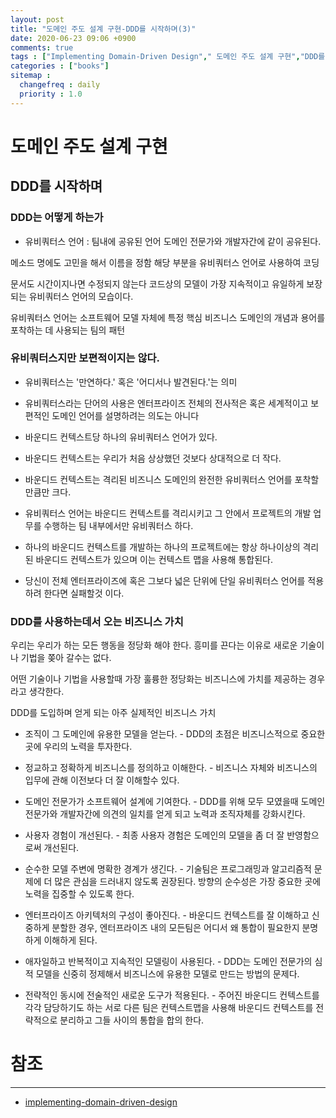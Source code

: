 ```yaml
---
layout: post
title: "도메인 주도 설계 구현-DDD를 시작하며(3)"
date: 2020-06-23 09:06 +0900
comments: true
tags : ["Implementing Domain-Driven Design"," 도메인 주도 설계 구현","DDD를 시작하며"]
categories : ["books"]
sitemap :
  changefreq : daily
  priority : 1.0
---
```


# 도메인 주도 설계 구현

## DDD를 시작하며

### DDD는 어떻게 하는가

* 유비쿼터스 언어 : 팀내에 공유된 언어 도메인 전문가와 개발자간에 같이 공유된다.

메소드 명에도 고민을 해서 이름을 정함 해당 부분을 유비쿼터스 언어로 사용하여 코딩 

문서도 시간이지나면 수정되지 않는다 코드상의 모델이 가장 지속적이고 유일하게 보장 되는 유비쿼터스 언어의 모습이다.

유비쿼터스 언어는 소프트웨어 모델 자체에 특정 핵심 비즈니스 도메인의 개념과 용어를 포착하는 데 사용되는 팀의 패턴

### 유비쿼터스지만 보편적이지는 않다.

* 유비쿼터스는 '만연하다.' 혹은 '어디서나 발견된다.'는 의미

* 유비쿼터스라는 단어의 사용은 엔터프라이즈 전체의 전사적은 혹은 세계적이고 보편적인 도메인 언어를 설명하려는 의도는 아니다

* 바운디드 컨텍스트당 하나의 유비쿼터스 언어가 있다.

* 바운디드 컨텍스트는 우리가 처음 상상했던 것보다 상대적으로 더 작다.

* 바운디드 컨텍스트는 격리된 비즈니스 도메인의 완전한 유비쿼터스 언어를 포착할 만큼만 크다.

* 유비쿼터스 언어는 바운디드 컨텍스트를 격리시키고 그 안에서 프로젝트의 개발 업무를 수행하는 팀 내부에서만 유비쿼터스 하다.

* 하나의 바운디드 컨텍스트를 개발하는 하나의 프로젝트에는 항상 하나이상의 격리된 바운디드 컨텍스트가 있으며 이는 컨텍스트 맵을 사용해 통합된다.

* 당신이 전체 엔터프라이즈에 혹은 그보다 넓은 단위에 단일 유비쿼터스 언어를 적용하려 한다면 실패할것 이다.

### DDD를 사용하는데서 오는 비즈니스 가치

우리는 우리가 하는 모든 행동을 정당화 해야 한다. 흥미를 끈다는 이유로 새로운 기술이나 기법을 쫒아 갈수는 없다.

어떤 기술이나 기법을 사용할때 가장 훌륭한 정당화는 비즈니스에 가치를 제공하는 경우라고 생각한다.


DDD를 도입하며 얻게 되는 아주 실제적인 비즈니스 가치

* 조직이 그 도메인에 유용한 모델을 얻는다. - DDD의 초점은 비즈니스적으로 중요한곳에 우리의 노력을 투자한다.

* 정교하고 정확하게 비즈니스를 정의하고 이해한다. - 비즈니스 자체와 비즈니스의 입무에 관해 이전보다 더 잘 이해할수 있다.

* 도메인 전문가가 소프트웨어 설계에 기여한다. - DDD를 위해 모두 모였을때 도메인 전문가와 개발자간에 의견의 일치를 얻게 되고 노력과 조직자체를 강화시킨다.

* 사용자 경험이 개선된다. - 최종 사용자 경험은 도메인의 모델을 좀 더 잘 반영함으로써 개선된다.

* 순수한 모델 주변에 명확한 경계가 생긴다. - 기술팀은 프로그래밍과 알고리즘적 문제에 더 많은 관심을 드러내지 않도록 권장된다. 방향의 순수성은 가장 중요한 곳에 노력을 집중할 수 있도록 한다.

* 엔터프라이즈 아키텍처의 구성이 좋아진다. - 바운디드 컨텍스트를 잘 이해하고 신중하게 분할한 경우, 엔터프라이즈 내의 모든팀은 어디서 왜 통합이 필요한지 분명하게 이해하게 된다.

* 애자일하고 반복적이고 지속적인 모델링이 사용된다. - DDD는 도메인 전문가의 심적 모델을 신중히 정제해서 비즈니스에 유용한 모델로 만드는 방법의 문제다.

* 전략적인 동시에 전술적인 새로운 도구가 적용된다. - 주어진 바운디드 컨텍스트를 각각 담당하기도 하는 서로 다른 팀은 컨텍스트맵을 사용해 바운디드 컨텍스트를 전략적으로 분리하고 그들 사이의 통합을 합의 한다.



# 참조
-----
* [implementing-domain-driven-design](https://www.oreilly.com/library/view/implementing-domain-driven-design/9780133039900/)


